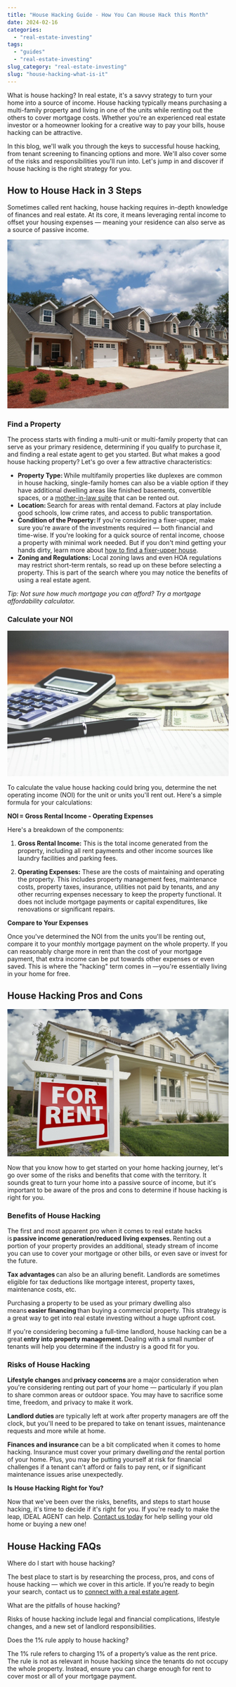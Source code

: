 ```yaml
---
title: "House Hacking Guide - How You Can House Hack this Month"
date: 2024-02-16
categories: 
  - "real-estate-investing"
tags: 
  - "guides"
  - "real-estate-investing"
slug_category: "real-estate-investing"
slug: "house-hacking-what-is-it"
---
```


What is house hacking? In real estate, it's a savvy strategy to turn your home into a source of income. House hacking typically means purchasing a multi-family property and living in one of the units while renting out the others to cover mortgage costs. Whether you're an experienced real estate investor or a homeowner looking for a creative way to pay your bills, house hacking can be attractive.

In this blog, we'll walk you through the keys to successful house hacking, from tenant screening to financing options and more. We'll also cover some of the risks and responsibilities you'll run into. Let's jump in and discover if house hacking is the right strategy for you. 

## How to House Hack in 3 Steps  

Sometimes called rent hacking, house hacking requires in-depth knowledge of finances and real estate. At its core, it means leveraging rental income to offset your housing expenses — meaning your residence can also serve as a source of passive income.  

![](../images/posts/Picture2-scaled.jpg)

### **Find a Property** 

The process starts with finding a multi-unit or multi-family property that can serve as your primary residence, determining if you qualify to purchase it, and finding a real estate agent to get you started. But what makes a good house hacking property? Let's go over a few attractive characteristics: 

- **Property Type:** While multifamily properties like duplexes are common in house hacking, single-family homes can also be a viable option if they have additional dwelling areas like finished basements, convertible spaces, or a [mother-in-law suite](/what-is-a-mother-in-law-suite) that can be rented out.  
- **Location:** Search for areas with rental demand. Factors at play include good schools, low crime rates, and access to public transportation.  
- **Condition of the Property:** If you're considering a fixer-upper, make sure you're aware of the investments required — both financial and time-wise. If you're looking for a quick source of rental income, choose a property with minimal work needed. But if you don't mind getting your hands dirty, learn more about [how to find a fixer-upper house](/how-to-find-a-fixer-upper). 
- **Zoning and Regulations:** Local zoning laws and even HOA regulations may restrict short-term rentals, so read up on these before selecting a property. This is part of the search where you may notice the benefits of using a real estate agent. 

_Tip: Not sure how much mortgage you can afford? Try a mortgage affordability calculator._  

### Calculate your NOI 

![](../images/posts/Picture3-scaled.jpg)

To calculate the value house hacking could bring you, determine the net operating income (NOI) for the unit or units you'll rent out. Here's a simple formula for your calculations:  

**NOI = Gross Rental Income - Operating Expenses** 

Here's a breakdown of the components: 

1. **Gross Rental Income:** This is the total income generated from the property, including all rent payments and other income sources like laundry facilities and parking fees. 

2. **Operating Expenses:** These are the costs of maintaining and operating the property. This includes property management fees, maintenance costs, property taxes, insurance, utilities not paid by tenants, and any other recurring expenses necessary to keep the property functional. It does not include mortgage payments or capital expenditures, like renovations or significant repairs. 

**Compare to Your Expenses** 

Once you've determined the NOI from the units you'll be renting out, compare it to your monthly mortgage payment on the whole property. If you can reasonably charge more in rent than the cost of your mortgage payment, that extra income can be put towards other expenses or even saved. This is where the "hacking" term comes in —you're essentially living in your home for free.  

## House Hacking Pros and Cons 

![](../images/posts/Picture4-scaled.jpg)

Now that you know how to get started on your home hacking journey, let's go over some of the risks and benefits that come with the territory. It sounds great to turn your home into a passive source of income, but it's important to be aware of the pros and cons to determine if house hacking is right for you.  

### Benefits of House Hacking 

The first and most apparent pro when it comes to real estate hacks is **passive income generation/reduced living expenses.** Renting out a portion of your property provides an additional, steady stream of income you can use to cover your mortgage or other bills, or even save or invest for the future.  

**Tax advantages** can also be an alluring benefit. Landlords are sometimes eligible for tax deductions like mortgage interest, property taxes, maintenance costs, etc.  

Purchasing a property to be used as your primary dwelling also means **easier financing** than buying a commercial property. This strategy is a great way to get into real estate investing without a huge upfront cost.  

If you're considering becoming a full-time landlord, house hacking can be a great **entry into property management.** Dealing with a small number of tenants will help you determine if the industry is a good fit for you.  

### **Risks of** **House Hacking** 

**Lifestyle changes** and **privacy concerns** are a major consideration when you're considering renting out part of your home — particularly if you plan to share common areas or outdoor space. You may have to sacrifice some time, freedom, and privacy to make it work.  

**Landlord duties** are typically left at work after property managers are off the clock, but you'll need to be prepared to take on tenant issues, maintenance requests and more while at home.  

**Finances and insurance** can be a bit complicated when it comes to home hacking. Insurance must cover your primary dwelling _and_ the rental portion of your home. Plus, you may be putting yourself at risk for financial challenges if a tenant can't afford or fails to pay rent, or if significant maintenance issues arise unexpectedly.  

**Is** **House Hacking** **Right for You?**  

Now that we've been over the risks, benefits, and steps to start house hacking, it's time to decide if it's right for you. If you're ready to make the leap, IDEAL AGENT can help. [Contact us today](https://idealagent.com/) for help selling your old home or buying a new one!  

## House Hacking FAQs

 Where do I start with house hacking? 

The best place to start is by researching the process, pros, and cons of house hacking — which we cover in this article. If you’re ready to begin your search, contact us to [connect with a real estate agent](https://idealagent.com/).  

What are the pitfalls of house hacking? 

Risks of house hacking include legal and financial complications, lifestyle changes, and a new set of landlord responsibilities.  

Does the 1% rule apply to house hacking? 

The 1% rule refers to charging 1% of a property’s value as the rent price. The rule is not as relevant in house hacking since the tenants do not occupy the whole property. Instead, ensure you can charge enough for rent to cover most or all of your mortgage payment.
